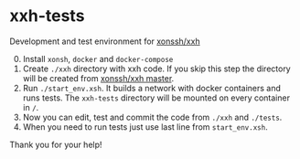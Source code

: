 # xxh-tests
Development and test environment for [xonssh/xxh](https://github.com/xonssh/xxh)

0. Install `xonsh`, `docker` and `docker-compose`
1. Create `./xxh` directory with xxh code. If you skip this step the directory will be created from [xonssh/xxh master](https://github.com/xonssh/xxh).
2. Run `./start_env.xsh`. It builds a network with docker containers and runs tests. The `xxh-tests` directory will be mounted on every container in `/`.
3. Now you can edit, test and commit the code from `./xxh` and `./tests`.
4. When you need to run tests just use last line from `start_env.xsh`.

Thank you for your help!

